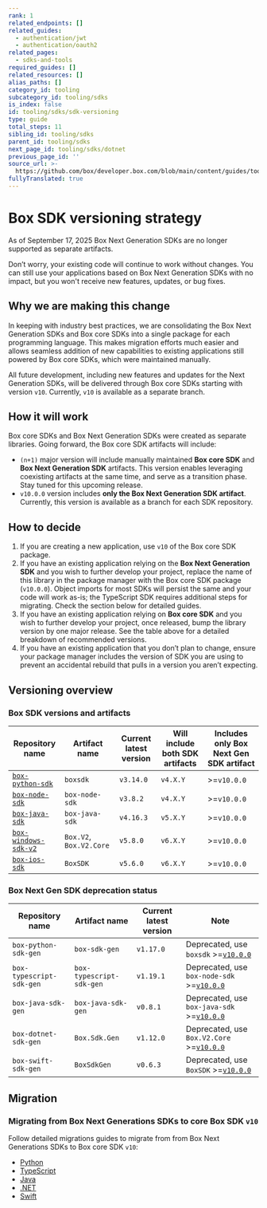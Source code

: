 ```yaml
---
rank: 1
related_endpoints: []
related_guides:
  - authentication/jwt
  - authentication/oauth2
related_pages:
  - sdks-and-tools
required_guides: []
related_resources: []
alias_paths: []
category_id: tooling
subcategory_id: tooling/sdks
is_index: false
id: tooling/sdks/sdk-versioning
type: guide
total_steps: 11
sibling_id: tooling/sdks
parent_id: tooling/sdks
next_page_id: tooling/sdks/dotnet
previous_page_id: ''
source_url: >-
  https://github.com/box/developer.box.com/blob/main/content/guides/tooling/sdks/sdk-versioning.md
fullyTranslated: true
---
```

# Box SDK versioning strategy

As of September 17, 2025 Box Next Generation SDKs are no longer supported as separate artifacts.

Don’t worry, your existing code will continue to work without changes. You can still use your applications based on Box Next Generation SDKs with no impact, but you won't receive new features, updates, or bug fixes.

## Why we are making this change

In keeping with industry best practices, we are consolidating the Box Next Generation SDKs and Box core SDKs into a single package for each programming language. This makes migration efforts much easier and allows seamless addition of new capabilities to existing applications still powered by Box core SDKs, which were maintained manually.

All future development, including new features and updates for the Next Generation SDKs, will be delivered through Box core SDKs starting with version `v10`. Currently, `v10` is available as a separate branch.

## How it will work

Box core SDKs and Box Next Generation SDKs were created as separate libraries. Going forward, the Box core SDK artifacts will include:

* `(n+1)` major version will include manually maintained **Box core SDK** and **Box Next Generation SDK** artifacts. This version enables leveraging coexisting artifacts at the same time, and serve as a transition phase. Stay tuned for this upcoming release.
* `v10.0.0` version includes **only the Box Next Generation SDK artifact**. Currently, this version is available as a branch for each SDK repository.

## How to decide

1. If you are creating a new application, use `v10` of the Box core SDK package.
2. If you have an existing application relying on the **Box Next Generation SDK** and you wish to further develop your project, replace the name of this library in the package manager with the Box core SDK package (`v10.0.0`). Object imports for most SDKs will persist the same and your code will work as-is; the TypeScript SDK requires additional steps for migrating. Check the section below for detailed guides.
3. If you have an existing application relying on **Box core SDK** and you wish to further develop your project, once released, bump the library version by one major release. See the table above for a detailed breakdown of recommended versions.
4. If you have an existing application that you don’t plan to change, ensure your package manager includes the version of SDK you are using to prevent an accidental rebuild that pulls in a version you aren’t expecting.

## Versioning overview

### Box SDK versions and artifacts

| Repository name                      | Artifact name           | Current latest version | Will include both SDK artifacts | Includes only Box Next Gen SDK artifact |
| ------------------------------------ | ----------------------- | ---------------------- | ------------------------------- | --------------------------------------- |
| [`box-python-sdk`][python-repo]      | `boxsdk`                | `v3.14.0`              | `v4.X.Y`                        | >=`v10.0.0`                             |
| [`box-node-sdk`][node-repo]          | `box-node-sdk`          | `v3.8.2`               | `v4.X.Y`                        | >=`v10.0.0`                             |
| [`box-java-sdk`][java-repo]          | `box-java-sdk`          | `v4.16.3`              | `v5.X.Y`                        | >=`v10.0.0`                             |
| [`box-windows-sdk-v2`][windows-repo] | `Box.V2`, `Box.V2.Core` | `v5.8.0`               | `v6.X.Y`                        | >=`v10.0.0`                             |
| [`box-ios-sdk`][ios-repo]            | `BoxSDK`                | `v5.6.0`               | `v6.X.Y`                        | >=`v10.0.0`                             |

### Box Next Gen SDK deprecation status

| Repository name          | Artifact name            | Current latest version | Note                                                     |
| ------------------------ | ------------------------ | ---------------------- | -------------------------------------------------------- |
| `box-python-sdk-gen`     | `box-sdk-gen`            | `v1.17.0`              | Deprecated, use `boxsdk` >=[`v10.0.0`][python-v10]       |
| `box-typescript-sdk-gen` | `box-typescript-sdk-gen` | `v1.19.1`              | Deprecated, use `box-node-sdk` >=[`v10.0.0`][node-v10]   |
| `box-java-sdk-gen`       | `box-java-sdk-gen`       | `v0.8.1`               | Deprecated, use `box-java-sdk` >=[`v10.0.0`][java-v10]   |
| `box-dotnet-sdk-gen`     | `Box.Sdk.Gen`            | `v1.12.0`              | Deprecated, use `Box.V2.Core` >=[`v10.0.0`][windows-v10] |
| `box-swift-sdk-gen`      | `BoxSdkGen`              | `v0.6.3`               | Deprecated, use `BoxSDK` >=[`v10.0.0`][ios-v10]          |

## Migration

### Migrating from Box Next Generations SDKs to core Box SDK `v10`

Follow detailed migrations guides to migrate from from Box Next Generations SDKs to Box core SDK `v10`:

* [Python][python-migration]
* [TypeScript][ts-migration]
* [Java][java-migration]
* [.NET][dotnet-migration]
* [Swift][swift-migration]

[node-repo]: https://github.com/box/box-node-sdk

[windows-repo]: https://github.com/box/box-windows-sdk-v2

[java-repo]: https://github.com/box/box-java-sdk

[python-repo]: https://github.com/box/box-python-sdk

[ios-repo]: https://github.com/box/box-ios-sdk

[java-v10]: https://github.com/box/box-java-sdk/tree/sdk-gen

[ios-v10]: https://github.com/box/box-ios-sdk/tree/sdk-gen

[node-v10]: https://github.com/box/box-windows-sdk-v2/tree/sdk-gen

[python-v10]: https://github.com/box/box-python-sdk/tree/sdk-gen

[windows-v10]: https://github.com/box/box-windows-sdk-v2/tree/sdk-gen

[java-migration]: https://github.com/box/box-java-sdk/blob/sdk-gen/migration-guides/from-box-java-sdk-gen-v0-to-box-java-sdk-v10.md

[python-migration]: https://github.com/box/box-python-sdk/blob/sdk-gen/migration-guides/from-box-python-sdk-gen-v1-to-box-python-sdk-v10.md

[swift-migration]: https://github.com/box/box-ios-sdk/blob/sdk-gen/migration-guides/from-box-swift-sdk-gen-v0-to-box-ios-sdk-v10.md

[ts-migration]: https://github.com/box/box-node-sdk/blob/sdk-gen/docs/migration-guides/from-box-typescript-sdk-gen-v1-to-box-node-sdk-v10.md

[dotnet-migration]: https://github.com/box/box-windows-sdk-v2/blob/sdk-gen/migration-guides/from-dotnet-sdk-gen-v1-to-box-windows-sdk-v10.md
